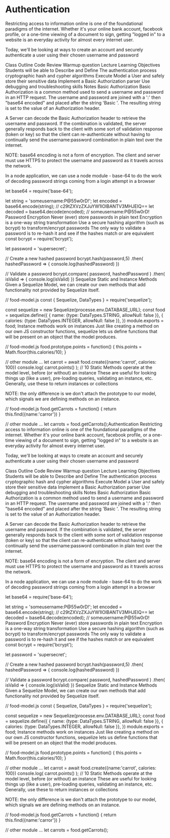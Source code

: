 # Authentication

Restricting access to information online is one of the foundational paradigms of the internet. Whether it's your online bank account, facebook profile, or a one-time viewing of a document to sign, getting "logged in" to a website is an everyday activity for almost every internet user.

Today, we'll be looking at ways to create an account and securely authenticate a user using their chosen username and password

Class Outline
Code Review
Warmup question
Lecture
Learning Objectives
Students will be able to
Describe and Define
The authentication process
cryptographic hash and cypher algorithms
Execute
Model a User and safely store their sensitive data
Implement a Basic Authorization parser
Use debugging and troubleshooting skills
Notes
Basic Authorization
Basic Authorization is a common method used to send a username and password in an HTTP request. The username and password are joined with a ':' then "base64 encoded" and placed after the string 'Basic '. The resulting string is set to the value of an Authorization header.

A Server can decode the Basic Authorization header to retrieve the username and password. If the combination is validated, the server generally responds back to the client with some sort of validation response (token or key) so that the client can re-authenticate without having to continually send the username:password combination in plain text over the internet.

NOTE: base64 encoding is not a form of encryption. The client and server must use HTTPS to protect the username and password as it travels across the network.

In a node application, we can use a node module - base-64 to do the work of decoding password strings coming from a login attempt in a browser

let base64 = require('base-64');

let string = 'someusername:P@55w0rD!';
let encoded = base64.encode(string); // c29tZXVzZXJuYW1lOlBANTV3MHJEIQ==
let decoded = base64.decode(encoded); // someusername:P@55w0rD!
Password Encryption
Never (ever) store passwords in plain text
Encryption is a one-way string transformation
Use a secure hashing algorithm (such as bcrypt) to transform/encrypt passwords
The only way to validate a password is to re-hash it and see if the hashes match or are equivalent
const bcrypt = require('bcrypt');

let password = 'supersecret';

// Create a new hashed password
bcrypt.hash(password,5)
  .then( hashedPassword => {
    console.log(hashedPassword)
  })


// Validate a password
bcrypt.compare( password, hashedPassword )
  .then( isValid => {
    console.log(isValid)
  })
Sequelize Static and Instance Methods
Given a Sequelize Model, we can create our own methods that add functionality not provided by Sequelize itself.

// food-model.js
const { Sequelize, DataTypes } = require('sequelize');

const sequelize = new Sequelize(processe.env.DATABASE_URL);
const food = sequelize.define({
  { name: {type: DataTypes.STRING, allowNull: false }},
  { calories: {type: DataTypes.INTEGER, allowNull: false }},
})
module.exports = food;
Instance methods work on instances
Just like creating a method on our own JS constructor functions, sequelize lets us define functions that will be present on an object that the model produces.

// food-model.js
food.prototype.points = function() {
  this.points = Math.floor(this.calories/10);
}

// other module ...
let carrot =  await food.create({name:'carrot', calories: 100})
console.log( carrot.points() ); // 10
Static Methods operate at the model level, before (or without) an instance
These are useful for looking things up (like a user), pre-loading queries, validating an instance, etc. Generally, use these to return instances or collections

NOTE: the only difference is we don't attach the prototype to our model, which signals we are defining methods on an instance.

// food-model.js
food.getCarrots = function() {
  return this.find({name:'carror'})
}

// other module ...
let carrots = food.getCarrots();Authentication
Restricting access to information online is one of the foundational paradigms of the internet. Whether it's your online bank account, facebook profile, or a one-time viewing of a document to sign, getting "logged in" to a website is an everyday activity for almost every internet user.

Today, we'll be looking at ways to create an account and securely authenticate a user using their chosen username and password

Class Outline
Code Review
Warmup question
Lecture
Learning Objectives
Students will be able to
Describe and Define
The authentication process
cryptographic hash and cypher algorithms
Execute
Model a User and safely store their sensitive data
Implement a Basic Authorization parser
Use debugging and troubleshooting skills
Notes
Basic Authorization
Basic Authorization is a common method used to send a username and password in an HTTP request. The username and password are joined with a ':' then "base64 encoded" and placed after the string 'Basic '. The resulting string is set to the value of an Authorization header.

A Server can decode the Basic Authorization header to retrieve the username and password. If the combination is validated, the server generally responds back to the client with some sort of validation response (token or key) so that the client can re-authenticate without having to continually send the username:password combination in plain text over the internet.

NOTE: base64 encoding is not a form of encryption. The client and server must use HTTPS to protect the username and password as it travels across the network.

In a node application, we can use a node module - base-64 to do the work of decoding password strings coming from a login attempt in a browser

let base64 = require('base-64');

let string = 'someusername:P@55w0rD!';
let encoded = base64.encode(string); // c29tZXVzZXJuYW1lOlBANTV3MHJEIQ==
let decoded = base64.decode(encoded); // someusername:P@55w0rD!
Password Encryption
Never (ever) store passwords in plain text
Encryption is a one-way string transformation
Use a secure hashing algorithm (such as bcrypt) to transform/encrypt passwords
The only way to validate a password is to re-hash it and see if the hashes match or are equivalent
const bcrypt = require('bcrypt');

let password = 'supersecret';

// Create a new hashed password
bcrypt.hash(password,5)
  .then( hashedPassword => {
    console.log(hashedPassword)
  })


// Validate a password
bcrypt.compare( password, hashedPassword )
  .then( isValid => {
    console.log(isValid)
  })
Sequelize Static and Instance Methods
Given a Sequelize Model, we can create our own methods that add functionality not provided by Sequelize itself.

// food-model.js
const { Sequelize, DataTypes } = require('sequelize');

const sequelize = new Sequelize(processe.env.DATABASE_URL);
const food = sequelize.define({
  { name: {type: DataTypes.STRING, allowNull: false }},
  { calories: {type: DataTypes.INTEGER, allowNull: false }},
})
module.exports = food;
Instance methods work on instances
Just like creating a method on our own JS constructor functions, sequelize lets us define functions that will be present on an object that the model produces.

// food-model.js
food.prototype.points = function() {
  this.points = Math.floor(this.calories/10);
}

// other module ...
let carrot =  await food.create({name:'carrot', calories: 100})
console.log( carrot.points() ); // 10
Static Methods operate at the model level, before (or without) an instance
These are useful for looking things up (like a user), pre-loading queries, validating an instance, etc. Generally, use these to return instances or collections

NOTE: the only difference is we don't attach the prototype to our model, which signals we are defining methods on an instance.

// food-model.js
food.getCarrots = function() {
  return this.find({name:'carror'})
}

// other module ...
let carrots = food.getCarrots();